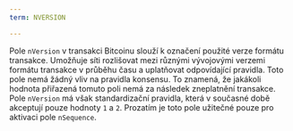 ```yaml
---
term: NVERSION

---
```

Pole `nVersion` v transakci Bitcoinu slouží k označení použité verze formátu transakce. Umožňuje síti rozlišovat mezi různými vývojovými verzemi formátu transakce v průběhu času a uplatňovat odpovídající pravidla. Toto pole nemá žádný vliv na pravidla konsensu. To znamená, že jakákoli hodnota přiřazená tomuto poli nemá za následek zneplatnění transakce. Pole `nVersion` má však standardizační pravidla, která v současné době akceptují pouze hodnoty `1` a `2`. Prozatím je toto pole užitečné pouze pro aktivaci pole `nSequence`.
